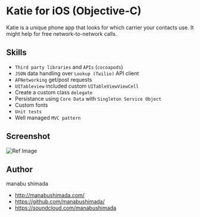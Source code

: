 # Katie for iOS (Objective-C)

Katie is a unique phone app that looks for which carrier your contacts use. It might help for free network-to-network calls.

## Skills

* `Third party libraries` and `APIs` (`cocoapods`)
* `JSON` data handling over `Lookup (Twilio)` API client
* `AFNetworking` get/post requests
* `UITableview` included custom `UITableViewViewCell`
* Create a custom class `delegate`
* Persistance using `Core Data` with `Singleton Service Object`
* Custom fonts
* `Unit tests`
* Well managed `MVC pattern`

## Screenshot

![Ref Image](http://i.imgur.com/FSOZwEb.jpg)

## Author
manabu shimada
- http://manabushimada.com/
- https://github.com/manabushimada/
- https://soundcloud.com/manabushimada
